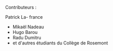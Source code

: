 Contributeurs :

Patrick La- france
- Mikaël Nadeau
- Hugo Barou
- Radu Dumitru
- et d'autres étudiants du Collège de Rosemont
